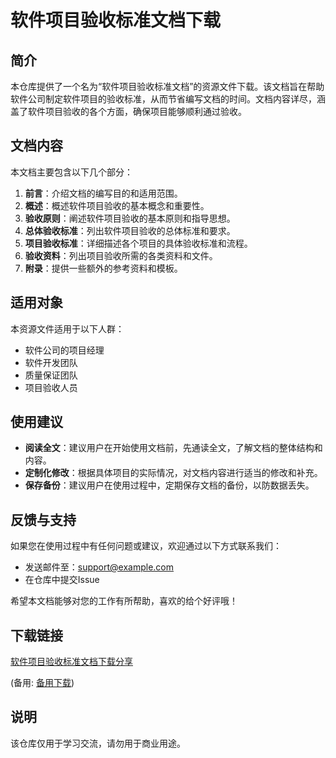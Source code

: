 # 软件项目验收标准文档下载

## 简介

本仓库提供了一个名为“软件项目验收标准文档”的资源文件下载。该文档旨在帮助软件公司制定软件项目的验收标准，从而节省编写文档的时间。文档内容详尽，涵盖了软件项目验收的各个方面，确保项目能够顺利通过验收。

## 文档内容

本文档主要包含以下几个部分：

1. **前言**：介绍文档的编写目的和适用范围。
2. **概述**：概述软件项目验收的基本概念和重要性。
3. **验收原则**：阐述软件项目验收的基本原则和指导思想。
4. **总体验收标准**：列出软件项目验收的总体标准和要求。
5. **项目验收标准**：详细描述各个项目的具体验收标准和流程。
6. **验收资料**：列出项目验收所需的各类资料和文件。
7. **附录**：提供一些额外的参考资料和模板。

## 适用对象

本资源文件适用于以下人群：

- 软件公司的项目经理
- 软件开发团队
- 质量保证团队
- 项目验收人员

## 使用建议

- **阅读全文**：建议用户在开始使用文档前，先通读全文，了解文档的整体结构和内容。
- **定制化修改**：根据具体项目的实际情况，对文档内容进行适当的修改和补充。
- **保存备份**：建议用户在使用过程中，定期保存文档的备份，以防数据丢失。

## 反馈与支持

如果您在使用过程中有任何问题或建议，欢迎通过以下方式联系我们：

- 发送邮件至：support@example.com
- 在仓库中提交Issue

希望本文档能够对您的工作有所帮助，喜欢的给个好评哦！

## 下载链接
[软件项目验收标准文档下载分享](https://pan.quark.cn/s/b3046b339ea9) 

(备用: [备用下载](https://pan.baidu.com/s/1TzGUC-4BytNN4-3aavHQ1A?pwd=1234))

## 说明

该仓库仅用于学习交流，请勿用于商业用途。
